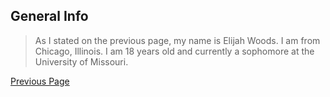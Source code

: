 ## General Info

>As I stated on the previous page, my name is Elijah Woods.
>I am from Chicago, Illinois.
>I am 18 years old and currently a sophomore at the University of Missouri.
>

[Previous Page](Readme)
